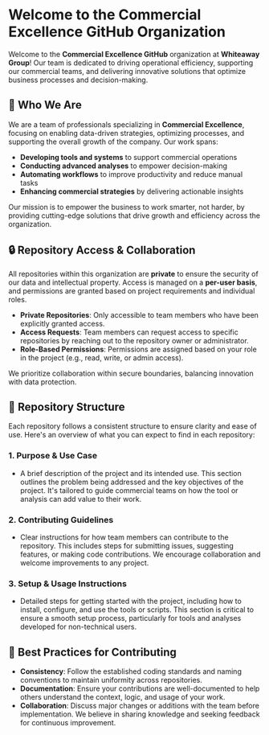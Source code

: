 # Welcome to the Commercial Excellence GitHub Organization

Welcome to the **Commercial Excellence GitHub** organization at **Whiteaway Group**! Our team is dedicated to driving operational efficiency, supporting our commercial teams, and delivering innovative solutions that optimize business processes and decision-making.

## 🚀 Who We Are

We are a team of professionals specializing in **Commercial Excellence**, focusing on enabling data-driven strategies, optimizing processes, and supporting the overall growth of the company. Our work spans:

- **Developing tools and systems** to support commercial operations
- **Conducting advanced analyses** to empower decision-making
- **Automating workflows** to improve productivity and reduce manual tasks
- **Enhancing commercial strategies** by delivering actionable insights

Our mission is to empower the business to work smarter, not harder, by providing cutting-edge solutions that drive growth and efficiency across the organization.

## 🔒 Repository Access & Collaboration

All repositories within this organization are **private** to ensure the security of our data and intellectual property. Access is managed on a **per-user basis**, and permissions are granted based on project requirements and individual roles.

- **Private Repositories**: Only accessible to team members who have been explicitly granted access. 
- **Access Requests**: Team members can request access to specific repositories by reaching out to the repository owner or administrator.
- **Role-Based Permissions**: Permissions are assigned based on your role in the project (e.g., read, write, or admin access).

We prioritize collaboration within secure boundaries, balancing innovation with data protection.

## 📝 Repository Structure

Each repository follows a consistent structure to ensure clarity and ease of use. Here's an overview of what you can expect to find in each repository:

### 1. **Purpose & Use Case**
   - A brief description of the project and its intended use. This section outlines the problem being addressed and the key objectives of the project. It's tailored to guide commercial teams on how the tool or analysis can add value to their work.

### 2. **Contributing Guidelines**
   - Clear instructions for how team members can contribute to the repository. This includes steps for submitting issues, suggesting features, or making code contributions. We encourage collaboration and welcome improvements to any project.

### 3. **Setup & Usage Instructions**
   - Detailed steps for getting started with the project, including how to install, configure, and use the tools or scripts. This section is critical to ensure a smooth setup process, particularly for tools and analyses developed for non-technical users.

## 🔧 Best Practices for Contributing

- **Consistency**: Follow the established coding standards and naming conventions to maintain uniformity across repositories.
- **Documentation**: Ensure your contributions are well-documented to help others understand the context, logic, and usage of your work.
- **Collaboration**: Discuss major changes or additions with the team before implementation. We believe in sharing knowledge and seeking feedback for continuous improvement.
